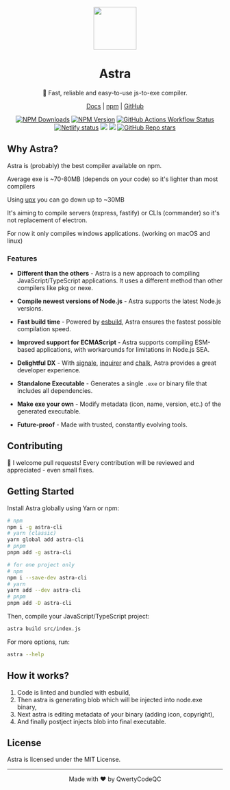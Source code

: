 <p align=center><img src="https://raw.githubusercontent.com/astracompiler/cli/main/astra.png" width="100"/></p>
<h1 align=center>Astra</h1>
<p align=center>🚀 Fast, reliable and easy-to-use js-to-exe compiler.</p>
<p align=center><a href="https://l.qwerty.ovh/astra-js-readme">Docs</a> | <a href="https://npmjs.com/package/astra-cli">npm</a> | <a href="https://github.com/astracompiler/cli">GitHub</a></p>
<p align=center>
    <a href="#"><img alt="NPM Downloads" src="https://img.shields.io/npm/dw/astra-cli?label="></a>
    <a href="https://npmjs.com/package/astra-cli"><img alt="NPM Version" src="https://img.shields.io/npm/v/astra-cli?label="></a>
    <a href="https://github.com/astracompiler/cli/actions"><img alt="GitHub Actions Workflow Status" src="https://img.shields.io/github/actions/workflow/status/astracompiler/cli/main.yml?label="></a>
    <br/>
    <a href="https://app.netlify.com/projects/astra-js/deploys"><img alt="Netlify status" src="https://api.netlify.com/api/v1/badges/1737b126-dce7-4d82-9b76-8743c4ec3b67/deploy-status"/></a>
    <a href="https://codecov.io/gh/astracompiler/cli"><img src="https://codecov.io/gh/astracompiler/cli/graph/badge.svg?token=OJVP05V5YB"/></a>
    <a href="https://app.codacy.com/gh/astracompiler/cli/dashboard?utm_source=gh&utm_medium=referral&utm_content=&utm_campaign=Badge_grade"><img src="https://app.codacy.com/project/badge/Grade/a6cdab2a4e974051890141c53ce8bb58"/></a>
    <a href="https://github.com/astracompiler/cli/"><img alt="GitHub Repo stars" src="https://img.shields.io/github/stars/astracompiler/cli"></a>
</p>

## Why Astra?
Astra is (probably) the best compiler available on npm.

Average exe is ~70-80MB (depends on your code) so it's lighter than most compilers

Using [upx](https://github.com/upx/upx) you can go down up to ~30MB

It's aiming to compile servers (express, fastify) or CLIs (commander) so it's not replacement of electron. 

For now it only compiles windows applications. (working on macOS and linux)

### Features
- **Different than the others** - Astra is a new approach to compiling JavaScript/TypeScript applications. It uses a different method than other compilers like pkg or nexe. 

- **Compile newest versions of Node.js** - Astra supports the latest Node.js versions.

- **Fast build time** - Powered by [esbuild](https://npmjs.com/package/esbuild), Astra ensures the fastest possible compilation speed.

- **Improved support for ECMAScript** - Astra supports compiling ESM-based applications, with workarounds for limitations in Node.js SEA.

- **Delightful DX** - With [signale](https://npmjs.com/package/signale), [inquirer](https://www.npmjs.com/package/@inquirer/prompts) and [chalk](https://npmjs.com/package/chalk), Astra provides a great developer experience.

- **Standalone Executable** - Generates a single `.exe` or binary file that includes all dependencies.

- **Make exe your own** - Modify metadata (icon, name, version, etc.) of the generated executable.

- **Future-proof** - Made with trusted, constantly evolving tools.

## Contributing
🤝 I welcome pull requests! Every contribution will be reviewed and appreciated - even small fixes.

## Getting Started
Install Astra globally using Yarn or npm:

```sh
# npm 
npm i -g astra-cli
# yarn (classic)
yarn global add astra-cli
# pnpm
pnpm add -g astra-cli

# for one project only
# npm
npm i --save-dev astra-cli
# yarn
yarn add --dev astra-cli
# pnpm
pnpm add -D astra-cli
```

Then, compile your JavaScript/TypeScript project:

```sh
astra build src/index.js
```

For more options, run:
```sh
astra --help
```

## How it works?
1. Code is linted and bundled with esbuild,
2. Then astra is generating blob which will be injected into node.exe binary,
3. Next astra is editing metadata of your binary (adding icon, copyright),
4. And finally postject injects blob into final executable.

## License
Astra is licensed under the MIT License.

---
<p align=center>Made with ❤️ by QwertyCodeQC</p>

